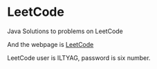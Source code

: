 # LeetCode
Java Solutions to problems on LeetCode

And the webpage is [LeetCode](https://leetcode.com/problemset/algorithms/)

LeetCode user is ILTYAG, password is six number.
